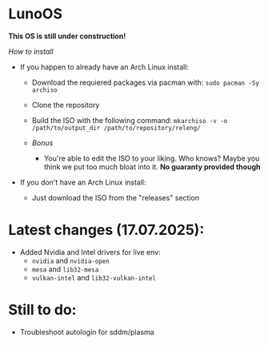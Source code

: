 # LunoOS

**This OS is still under construction!**

*How to install*

- If you happen to already have an Arch Linux install:
    - Download the requiered packages via pacman with:
        `sudo pacman -Sy archiso`

    - Clone the repository
    
    - Build the ISO with the following command:
        `mkarchiso -v -o /path/to/output_dir /path/to/repository/releng/`

    - *Bonus*
        - You're able to edit the ISO to your liking. Who knows? Maybe you think we put too much bloat into it. **No guaranty provided though**

- If you don't have an Arch Linux install:
    - Just download the ISO from the "releases" section

# Latest changes (17.07.2025):

- Added Nvidia and Intel drivers for live env:
    - `nvidia` and `nvidia-open`
    - `mesa` and `lib32-mesa`
    - `vulkan-intel` and `lib32-vulkan-intel`

# Still to do:

- Troubleshoot autologin for sddm/plasma